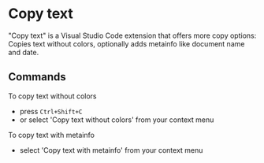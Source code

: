 # Copy text
"Copy text" is a Visual Studio Code extension that offers more copy options: Copies text without colors, optionally adds metainfo like document name and date.

## Commands
To copy text without colors
* press `Ctrl+Shift+C`
* or select 'Copy text without colors' from your context menu

To copy text with metainfo
* select 'Copy text with metainfo' from your context menu

